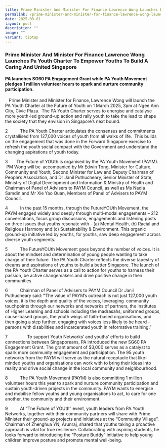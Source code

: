 ```yaml
---
title: Prime Minister And Minister For Finance Lawrence Wong Launches PA Youth Charter
permalink: /prime-minister-and-minister-for-finance-lawrence-wong-launches-pa-youth-charter/
date: 2025-03-01
layout: post
description: ""
image: ""
variant: tiptap
---
```

<h3>Prime Minister And Minister For Finance Lawrence Wong Launches Pa Youth Charter To Empower Youths To Build A Caring And United Singapore</h3>
<p></p>
<h4>PA launches SG60 PA Engagement Grant while PA Youth Movement pledges 1 million volunteer hours to spark and nurture community participation.</h4>
<p>&nbsp;&nbsp; Prime Minister and Minister for Finance,<strong> </strong>Lawrence
Wong will launch the PA Youth Charter at the Future of Youth on 1 March
2025, 3pm at Ngee Ann City, Civic Plaza.&nbsp; The PA Youth Charter serves
to energise and catalyse more youth-led ground-up action and rally youth
to take the lead to shape the society that they envision in Singapore’s
next bound.</p>
<p>2&nbsp;&nbsp;&nbsp;&nbsp;&nbsp;&nbsp;&nbsp;&nbsp;&nbsp; The PA Youth Charter
articulates the consensus and commitments crystallised from 127,000 voices
of youth from all walks of life. &nbsp;This builds on the engagement that
was done in the Forward Singapore exercise to refresh the youth social
compact with the Government and understand the changing aspirations of
youth today.&nbsp;</p>
<p>3&nbsp;&nbsp;&nbsp;&nbsp;&nbsp; &nbsp;The Future of YOUth is organised
by the PA Youth Movement (PAYM). &nbsp;PM Wong will be &nbsp;accompanied
by Mr Edwin Tong, Minister for Culture, Community and Youth, Second Minister
for Law and Deputy Chairman of People’s Association, and Dr Janil Puthucheary,
Senior Minister of State, Ministry of Digital Development and Information
&amp; Ministry of Health and Chairman of Panel of Advisers to PAYM Council,
as well as Ms Nadia Samdin and Mr Xie Yao Quan, Members of Panel of Advisers
to PAYM Council.</p>
<p>4&nbsp;&nbsp;&nbsp;&nbsp;&nbsp;&nbsp;&nbsp;&nbsp;&nbsp; In the past 15
months, through the FutureYOUth Movement, the PAYM engaged widely and deeply
through multi-modal engagements – 212 conversations, focus group discussions,
engagements and listening posts on three issues that youths resonate with
- (a) Mental Health, (b) Racial and Religious Harmony and (c) Sustainability
&amp; Environment. This organic ground-up initiative led by youths, for
youths, saw deep engagement across diverse youth segments.</p>
<p>5&nbsp;&nbsp;&nbsp;&nbsp;&nbsp;&nbsp;&nbsp;&nbsp;&nbsp; The FutureYOUth
Movement goes beyond the number of voices. It is about the mindset and
determination of young people wanting to take charge of their future. The
PA Youth Charter reflects the diverse tapestry of dreams and aspirations
of youths to build a better Singapore. The launch of the PA Youth Charter
serves as a call to action for youths to harness their passion, be active
changemakers and drive positive change in their communities.</p>
<p>6&nbsp;&nbsp;&nbsp;&nbsp;&nbsp;&nbsp;&nbsp;&nbsp;&nbsp; Chairman of Panel
of Advisers to PAYM Council Dr Janil Puthucheary said:<strong> “</strong>The
value of PAYM’s outreach is not just 127,000 youth voices, it is the depth
and quality of the voices, leveraging&nbsp; community touchpoints through
our networks and networks of partners, the Institutes of Higher Learning
and schools including the madrasahs, uniformed groups, cause-based groups,
the youth wings of faith-based organisations, and then going a step further,
engaging with voices less likely to be heard - persons with disabilities
and incarcerated youth in reformative training.”</p>
<p>7&nbsp;&nbsp;&nbsp;&nbsp;&nbsp;&nbsp;&nbsp;&nbsp;&nbsp;&nbsp;&nbsp; &nbsp;&nbsp;&nbsp;
To support Youth Networks’ and youths’ efforts to build connections between
Singaporeans, PA introduced the new SG60 PA Engagement Grant. The grant
amount of $3,000 serves as a catalyst to spark more community engagement
and participation. The 95 youth networks from the PAYM will serve as the
natural receptacle that like-minded youths and organisations can work with
to bring their ideas into reality and drive social change in the local
community and neighbourhood.</p>
<p>8&nbsp;&nbsp;&nbsp;&nbsp;&nbsp;&nbsp; &nbsp;&nbsp; The PA Youth Movement
(PAYM) is also committing 1 million volunteer hours this year to spark
and nurture community participation and sustain youth-driven projects in
the community. PAYM wants to energise and mobilise fellow youths and young
organisations to act, to care for one another, the community and their
environment.</p>
<p>9&nbsp;&nbsp;&nbsp;&nbsp;&nbsp;&nbsp; &nbsp;&nbsp; At “The Future of YOUth”
event, youth leaders from PA Youth Networks, together with their community
partners will share with Prime Minister their ground-up projects and initiatives
at the “Community Village”. Chairman of Zhenghua YN, Arunraj, shared that
youths taking a proactive approach is vital for true resilience. Collaborating
with aspiring students, he looks forward to introducing the “Posture Buddy”
initiative to help young children improve posture and promote mental well-being.</p>
<p></p>